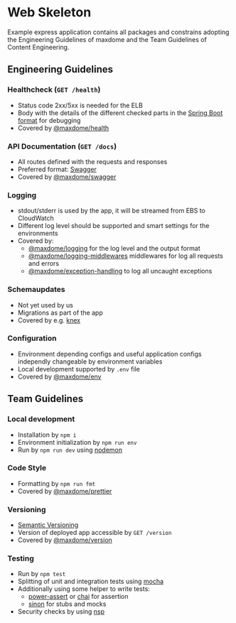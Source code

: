 # Web Skeleton

Example express application contains all packages and constrains adopting the Engineering Guidelines of maxdome and the Team Guidelines of Content Engineering.

## Engineering Guidelines

### Healthcheck (`GET /health`)

* Status code 2xx/5xx is needed for the ELB
* Body with the details of the different checked parts in the [Spring Boot format](https://docs.spring.io/spring-boot/docs/current/reference/html/production-ready-monitoring.html#production-ready-health-access-restrictions) for debugging
* Covered by [@maxdome/health](https://www.npmjs.com/package/@maxdome/health)

### API Documentation (`GET /docs`)

* All routes defined with the requests and responses
* Preferred format: [Swagger](https://swagger.io/)
* Covered by [@maxdome/swagger](https://www.npmjs.com/package/@maxdome/swagger)

### Logging

* stdout/stderr is used by the app, it will be streamed from EBS to CloudWatch
* Different log level should be supported and smart settings for the environments
* Covered by:
  * [@maxdome/logging](https://www.npmjs.com/package/@maxdome/logging) for the log level and the output format
  * [@maxdome/logging-middlewares](https://www.npmjs.com/package/@maxdome/logging-middleware) middlewares for log all requests and errors
  * [@maxdome/exception-handling](https://www.npmjs.com/package/@maxdome/exception-handling) to log all uncaught exceptions

### Schemaupdates

* Not yet used by us
* Migrations as part of the app
* Covered by e.g. [knex](http://knexjs.org/)

### Configuration

* Environment depending configs and useful application configs independly changeable by environment variables
* Local development supported by `.env` file
* Covered by [@maxdome/env](https://www.npmjs.com/package/@maxdome/env)

## Team Guidelines

### Local development

* Installation by `npm i`
* Environment initialization by `npm run env`
* Run by `npm run dev` using [nodemon](https://www.npmjs.com/package/nodemon)

### Code Style

* Formatting by `npm run fmt`
* Covered by [@maxdome/prettier](https://www.npmjs.com/package/@maxdome/prettier)

### Versioning

* [Semantic Versioning](https://semver.org/)
* Version of deployed app accessible by `GET /version`
* Covered by [@maxdome/version](https://www.npmjs.com/package/@maxdome/version)

### Testing

* Run by `npm test`
* Splitting of unit and integration tests using [mocha](https://www.npmjs.com/package/mocha)
* Additionally using some helper to write tests:
  * [power-assert](https://www.npmjs.com/package/power-assert) or [chai](https://www.npmjs.com/package/chai) for assertion
  * [sinon](https://www.npmjs.com/package/sinon) for stubs and mocks
* Security checks by using [nsp](https://www.npmjs.com/package/nsp)
